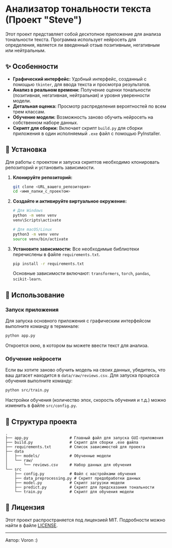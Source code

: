 # Анализатор тональности текста (Проект "Steve")

Этот проект представляет собой десктопное приложение для анализа тональности текста. Программа использует нейросеть для определения, является ли введенный отзыв позитивным, негативным или нейтральным.

## ✨ Особенности

* **Графический интерфейс:** Удобный интерфейс, созданный с помощью `tkinter`, для ввода текста и просмотра результатов.
* **Анализ в реальном времени:** Получение оценки тональности (позитивная, негативная, нейтральная) и уровня уверенности модели.
* **Детальная оценка:** Просмотр распределения вероятностей по всем трем классам.
* **Обучение модели:** Возможность заново обучить нейросеть на собственном наборе данных.
* **Скрипт для сборки:** Включает скрипт `build.py` для сборки приложения в один исполняемый `.exe` файл с помощью PyInstaller.

## 🔧 Установка

Для работы с проектом и запуска скриптов необходимо клонировать репозиторий и установить зависимости.

1.  **Клонируйте репозиторий:**
    ```bash
    git clone <URL_вашего_репозитория>
    cd <имя_папки_с_проектом>
    ```

2.  **Создайте и активируйте виртуальное окружение:**
    ```bash
    # Для Windows
    python -m venv venv
    venv\Scripts\activate

    # Для macOS/Linux
    python3 -m venv venv
    source venv/bin/activate
    ```

3.  **Установите зависимости:**
    Все необходимые библиотеки перечислены в файле `requirements.txt`.
    ```bash
    pip install -r requirements.txt
    ```
    Основные зависимости включают: `transformers`, `torch`, `pandas`, `scikit-learn`.

## 🚀 Использование

### Запуск приложения

Для запуска основного приложения с графическим интерфейсом выполните команду в терминале:
```bash
python app.py
```
Откроется окно, в котором вы можете ввести текст для анализа.

### Обучение нейросети

Если вы хотите заново обучить модель на своих данных, убедитесь, что ваш датасет находится в `data/raw/reviews.csv`.
Для запуска процесса обучения выполните команду:
```bash
python src/train.py
```
Настройки обучения (количество эпох, скорость обучения и т.д.) можно изменить в файле `src/config.py`.

## 📂 Структура проекта

```
.
├── app.py                  # Главный файл для запуска GUI-приложения
├── build.py                # Скрипт для сборки .exe файла
├── requirements.txt        # Список зависимостей для проекта
├── data
│   ├── models/             # Обученные модели
│   └── raw/
│       └── reviews.csv     # Набор данных для обучения
└── src
    ├── config.py           # Файл с настройками обучения
    ├── data_preprocessing.py # Скрипт предобработки данных
    ├── model.py            # Скрипт загрузки модели
    ├── predict.py          # Скрипт для предсказания тональности
    └── train.py            # Скрипт для обучения модели
```

## 📄 Лицензия

Этот проект распространяется под лицензией MIT. Подробности можно найти в файле [LICENSE](LICENSE).

---
Автор: Voron
:)
